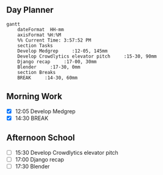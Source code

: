 ## Day Planner
```mermaid
gantt
    dateFormat  HH-mm
    axisFormat %H:%M
    %% Current Time: 3:57:52 PM
    section Tasks
    Develop Medgrep     :12-05, 145mm
    Develop Crowdlytics elevator pitch     :15-30, 90mm
    Django recap     :17-00, 30mm
    Blender     :17-30, 0mm
    section Breaks
    BREAK     :14-30, 60mm
```

## Morning Work
- [x] 12:05 Develop Medgrep
- [x] 14:30 BREAK

## Afternoon School
- [ ] 15:30 Develop Crowdlytics elevator pitch
- [ ] 17:00 Django recap
- [ ] 17:30 Blender